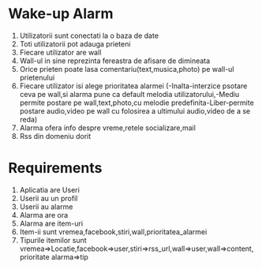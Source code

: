 Wake-up Alarm
=============
1. Utilizatorii sunt conectati la o baza de date
2. Toti utilizatorii pot adauga prieteni 
3. Fiecare utilizator are wall
4. Wall-ul in sine reprezinta fereastra de afisare de dimineata
5. Orice prieten poate lasa comentariu(text,musica,photo) pe wall-ul prietenului
6. Fiecare utilizator isi alege prioritatea alarmei (-Inalta-interzice psotare ceva pe wall,si alarma pune ca default melodia utilizatorului,-Mediu permite postare pe wall,text,photo,cu melodie predefinita-Liber-permite postare audio,video pe wall cu folosirea a ultimului audio,video de a se reda)
7. Alarma ofera info despre vreme,retele socializare,mail
8. Rss din domeniu dorit
 
Requirements
=============
1. Aplicatia are Useri
2. Userii au un profil
3. Userii au alarme
4. Alarma are ora
5. Alarma are item-uri
6. Item-ii sunt vremea,facebook,stiri,wall,prioritatea_alarmei
7. Tipurile itemilor sunt vremea=>Locatie,facebook=>user,stiri=>rss_url,wall=>user,wall=>content,prioritate alarma=>tip






